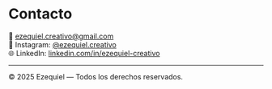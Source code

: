 # Contacto

📧 ezequiel.creativo@gmail.com  
📱 Instagram: [@ezequiel.creativo](https://instagram.com/ezequiel.creativo)  
🌐 LinkedIn: [linkedin.com/in/ezequiel-creativo](https://linkedin.com/in/ezequiel-creativo)

---
© 2025 Ezequiel — Todos los derechos reservados.
